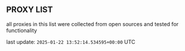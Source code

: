 ## PROXY LIST

all proxies in this list were collected from open sources and tested for functionality

last update: `2025-01-22 13:52:14.534595+00:00` UTC